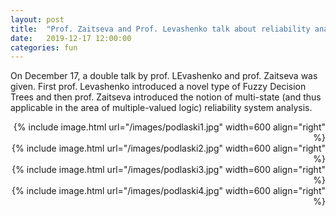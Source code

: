 ```yaml
---
layout: post
title:  "Prof. Zaitseva and Prof. Levashenko talk about reliability analysis"
date:   2019-12-17 12:00:00
categories: fun
---
```


On December 17, a double talk by prof. LEvashenko and prof. Zaitseva was given. First prof. Levashenko introduced a novel type of Fuzzy Decision Trees and then prof. Zaitseva introduced the notion of multi-state (and thus applicable in the area of multiple-valued logic) reliability system analysis. 

<div class="content" markdown="1" align="right">
{% include image.html url="/images/podlaski1.jpg" width=600 align="right" %}
</div>

<div class="content" markdown="1" align="right">
{% include image.html url="/images/podlaski2.jpg" width=600 align="right" %}
</div>


<div class="content" markdown="1" align="right">
{% include image.html url="/images/podlaski3.jpg" width=600 align="right" %}
</div>

<div class="content" markdown="1" align="right">
{% include image.html url="/images/podlaski4.jpg" width=600 align="right" %}
</div>









